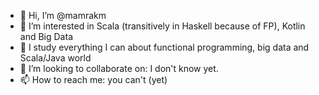 - 👋 Hi, I’m @mamrakm
- 👀 I’m interested in Scala (transitively in Haskell because of FP), Kotlin and Big Data
- 🌱 I study everything I can about functional programming, big data and Scala/Java world
- 💞️ I’m looking to collaborate on: I don't know yet.
- 📫 How to reach me: you can't (yet)

<!---
mamrakm/mamrakm is a ✨ special ✨ repository because its `README.md` (this file) appears on your GitHub profile.
You can click the Preview link to take a look at your changes.
--->
